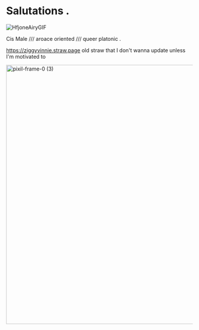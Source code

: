 # Salutations .
![HfjoneAiryGIF](https://github.com/user-attachments/assets/1959da83-cfd9-48a5-b95f-18c03b6d41d8)

Cis Male    ///    aroace oriented    ///    queer platonic    .

<div allign="center">

https://ziggyvinnie.straw.page old straw that I don't wanna update unless I'm motivated to

<div allign="center">

<img width="700" height="700" alt="pixil-frame-0 (3)" src="https://github.com/user-attachments/assets/190a3c32-ab02-465f-9bde-7a6e3a3d3847" />


